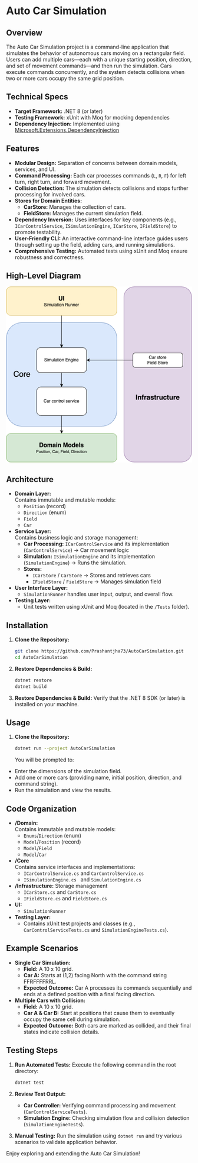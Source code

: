 # Auto Car Simulation

## Overview

The Auto Car Simulation project is a command-line application that simulates the behavior of autonomous cars moving on a rectangular field. Users can add multiple cars—each with a unique starting position, direction, and set of movement commands—and then run the simulation. Cars execute commands concurrently, and the system detects collisions when two or more cars occupy the same grid position.

## Technical Specs

- **Target Framework:** .NET 8 (or later)
- **Testing Framework:** xUnit with Moq for mocking dependencies
- **Dependency Injection:** Implemented using [Microsoft.Extensions.DependencyInjection](https://www.nuget.org/packages/Microsoft.Extensions.DependencyInjection/)

## Features

- **Modular Design:** Separation of concerns between domain models, services, and UI.
- **Command Processing:** Each car processes commands (`L`, `R`, `F`) for left turn, right turn, and forward movement.
- **Collision Detection:** The simulation detects collisions and stops further processing for involved cars.
- **Stores for Domain Entities:**
  - **CarStore:** Manages the collection of cars.
  - **FieldStore:** Manages the current simulation field.
- **Dependency Inversion:** Uses interfaces for key components (e.g., `ICarControlService`, `ISimulationEngine`, `ICarStore`, `IFieldStore`) to promote testability.
- **User-Friendly CLI:** An interactive command-line interface guides users through setting up the field, adding cars, and running simulations.
- **Comprehensive Testing:** Automated tests using xUnit and Moq ensure robustness and correctness.

## High-Level Diagram

<p align="center">
  <img src="Diagram.png" alt="alt text" />
</p>

## Architecture

- **Domain Layer:**  
  Contains immutable and mutable models:
  - `Position` (record)
  - `Direction` (enum)
  - `Field`
  - `Car`
- **Service Layer:**  
  Contains business logic and storage management:
  - **Car Processing:** `ICarControlService` and its implementation (`CarControlService`) → Car movement logic
  - **Simulation:** `ISimulationEngine` and its implementation (`SimulationEngine`) → Runs the simulation.
  - **Stores:**
    - `ICarStore` / `CarStore` → Stores and retrieves cars
    - `IFieldStore` / `FieldStore` → Manages simulation field
- **User Interface Layer:**
  - `SimulationRunner` handles user input, output, and overall flow.
- **Testing Layer:**
  - Unit tests written using xUnit and Moq (located in the `/Tests` folder).

## Installation

1. **Clone the Repository:**
   ```bash
   git clone https://github.com/Prashantjha73/AutoCarSimulation.git
   cd AutoCarSimulation
   ```
2. **Restore Dependencies & Build:**
   ```bash
   dotnet restore
   dotnet build
   ```
3. **Restore Dependencies & Build:**
   Verify that the .NET 8 SDK (or later) is installed on your machine.

## Usage

1. **Clone the Repository:**
   ```bash
   dotnet run --project AutoCarSimulation
   ```
   You will be prompted to:

- Enter the dimensions of the simulation field.
- Add one or more cars (providing name, initial position, direction, and command string).
- Run the simulation and view the results.

## Code Organization

- **/Domain:**  
  Contains immutable and mutable models:
  - `Enums`/`Direction` (enum)
  - `Model`/`Position` (record)
  - `Model`/`Field`
  - `Model`/`Car`
- **/Core**  
  Contains service interfaces and implementations:
  - `ICarControlService.cs` and `CarControlService.cs`
  - `ISimulationEngine.cs ` and `SimulationEngine.cs`
- **/Infrastructure:**
  Storage management
  - `ICarStore.cs` and `CarStore.cs`
  - `IFieldStore.cs` and `FieldStore.cs`
- **UI:**
  - `SimulationRunner`
- **Testing Layer:**
  - Contains xUnit test projects and classes (e.g., `CarControlServiceTests.cs` and `SimulationEngineTests.cs`).

## Example Scenarios

- **Single Car Simulation:**
  - **Field:** A 10 x 10 grid.
  - **Car A:** Starts at (1,2) facing North with the command string FFRFFFFRRL.
  - **Expected Outcome:** Car A processes its commands sequentially and ends at a defined position with a final facing direction.
- **Multiple Cars with Collision:**
  - **Field:** A 10 x 10 grid.
  - **Car A & Car B:** Start at positions that cause them to eventually occupy the same cell during simulation.
  - **Expected Outcome:** Both cars are marked as collided, and their final states indicate collision details.

## Testing Steps

1. **Run Automated Tests:** Execute the following command in the root directory:
   ```bash
   dotnet test
   ```
2. **Review Test Output:**

   - **Car Controller:** Verifying command processing and movement (`CarControlServiceTests`).
   - **Simulation Engine:** Checking simulation flow and collision detection (`SimulationEngineTests`).

3. **Manual Testing:** Run the simulation using `dotnet run` and try various scenarios to validate application behavior.

Enjoy exploring and extending the Auto Car Simulation!
